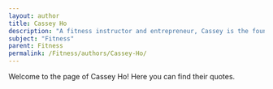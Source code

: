 ```yaml
---
layout: author
title: Cassey Ho
description: "A fitness instructor and entrepreneur, Cassey is the founder of Blogilates, a popular Pilates-based fitness program. She is also known for her energetic YouTube workouts and positive body image messages."
subject: "Fitness"
parent: Fitness
permalink: /Fitness/authors/Cassey-Ho/
---
```


Welcome to the page of Cassey Ho! Here you can find their quotes.
